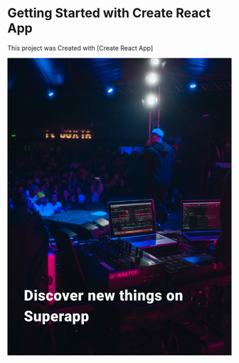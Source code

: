 # Getting Started with Create React App

This project was Created with [Create React App]

<img src='./src/components/Background.png'>